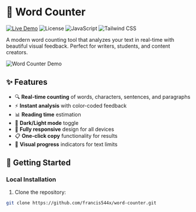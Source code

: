 # 📝 Word Counter

[![Live Demo](https://img.shields.io/badge/Live-Demo-4f46e5?style=for-the-badge&logo=vercel)](https://your-word-counter-demo.com)
![License](https://img.shields.io/badge/License-MIT-10b981?style=for-the-badge)
![JavaScript](https://img.shields.io/badge/JavaScript-ES6+-F7DF1E?style=for-the-badge&logo=javascript)
![Tailwind CSS](https://img.shields.io/badge/Tailwind_CSS-3.0-38BDF8?style=for-the-badge&logo=tailwind-css)

A modern word counting tool that analyzes your text in real-time with beautiful visual feedback. Perfect for writers, students, and content creators.

![Word Counter Demo](https://via.placeholder.com/800x450/4f46e5/ffffff?text=Word+Counter+Interface)

## ✨ Features

- 🔍 **Real-time counting** of words, characters, sentences, and paragraphs
- ⚡ **Instant analysis** with color-coded feedback
- 📊 **Reading time** estimation
- 🎨 **Dark/Light mode** toggle
- 📱 **Fully responsive** design for all devices
- 📋 **One-click copy** functionality for results
- 🌈 **Visual progress** indicators for text limits

## 🚀 Getting Started


### Local Installation
1. Clone the repository:
```bash
git clone https://github.com/francis544x/word-counter.git
